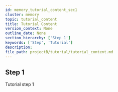 ```yaml
---
id: memory_tutorial_content_sec1
cluster: memory
topic: tutorial_content
title: Tutorial Content
version_context: None
outline_date: None
section_hierarchy: ['Step 1']
keywords: ['Step', 'Tutorial']
description:
file_path: projectB/tutorial/tutorial_content.md
---
```


## Step 1
Tutorial step 1